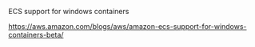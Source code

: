 ECS support for windows containers

https://aws.amazon.com/blogs/aws/amazon-ecs-support-for-windows-containers-beta/

